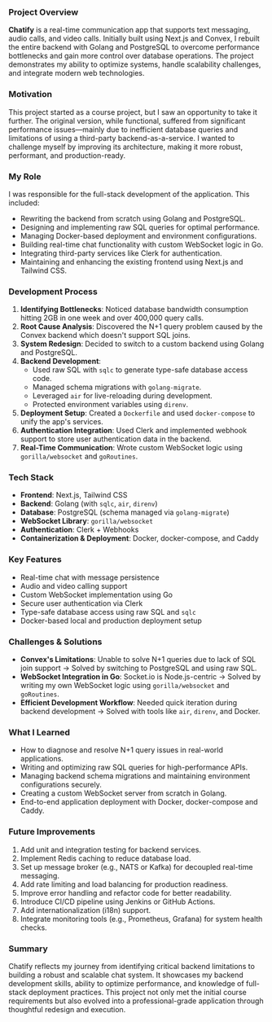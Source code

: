 ### **Project Overview**

**Chatify** is a real-time communication app that supports text messaging, audio calls, and video calls. Initially built using Next.js and Convex, I rebuilt the entire backend with Golang and PostgreSQL to overcome performance bottlenecks and gain more control over database operations. The project demonstrates my ability to optimize systems, handle scalability challenges, and integrate modern web technologies.

### **Motivation**

This project started as a course project, but I saw an opportunity to take it further. The original version, while functional, suffered from significant performance issues—mainly due to inefficient database queries and limitations of using a third-party backend-as-a-service. I wanted to challenge myself by improving its architecture, making it more robust, performant, and production-ready.

### **My Role**

I was responsible for the full-stack development of the application. This included:

* Rewriting the backend from scratch using Golang and PostgreSQL.
* Designing and implementing raw SQL queries for optimal performance.
* Managing Docker-based deployment and environment configurations.
* Building real-time chat functionality with custom WebSocket logic in Go.
* Integrating third-party services like Clerk for authentication.
* Maintaining and enhancing the existing frontend using Next.js and Tailwind CSS.

### **Development Process**

1. **Identifying Bottlenecks**: Noticed database bandwidth consumption hitting 2GB in one week and over 400,000 query calls.
2. **Root Cause Analysis**: Discovered the N+1 query problem caused by the Convex backend which doesn't support SQL joins.
3. **System Redesign**: Decided to switch to a custom backend using Golang and PostgreSQL.
4. **Backend Development**:
   * Used raw SQL with `sqlc` to generate type-safe database access code.
   * Managed schema migrations with `golang-migrate`.
   * Leveraged `air` for live-reloading during development.
   * Protected environment variables using `direnv`.
5. **Deployment Setup**: Created a `Dockerfile` and used `docker-compose` to unify the app's services.
6. **Authentication Integration**: Used Clerk and implemented webhook support to store user authentication data in the backend.
7. **Real-Time Communication**: Wrote custom WebSocket logic using `gorilla/websocket` and `goRoutines`.

### **Tech Stack**

* **Frontend**: Next.js, Tailwind CSS
* **Backend**: Golang (with `sqlc`, `air`, `direnv`)
* **Database**: PostgreSQL (schema managed via `golang-migrate`)
* **WebSocket Library**: `gorilla/websocket`
* **Authentication**: Clerk + Webhooks
* **Containerization & Deployment**: Docker, docker-compose, and Caddy

### **Key Features**

* Real-time chat with message persistence
* Audio and video calling support
* Custom WebSocket implementation using Go
* Secure user authentication via Clerk
* Type-safe database access using raw SQL and `sqlc`
* Docker-based local and production deployment setup

### **Challenges & Solutions**

* **Convex's Limitations**: Unable to solve N+1 queries due to lack of SQL join support → Solved by switching to PostgreSQL and using raw SQL.
* **WebSocket Integration in Go**: Socket.io is Node.js-centric → Solved by writing my own WebSocket logic using `gorilla/websocket` and `goRoutines`.
* **Efficient Development Workflow**: Needed quick iteration during backend development → Solved with tools like `air`, `direnv`, and Docker.

### **What I Learned**

* How to diagnose and resolve N+1 query issues in real-world applications.
* Writing and optimizing raw SQL queries for high-performance APIs.
* Managing backend schema migrations and maintaining environment configurations securely.
* Creating a custom WebSocket server from scratch in Golang.
* End-to-end application deployment with Docker, docker-compose and Caddy.

### **Future Improvements**

1. Add unit and integration testing for backend services.
2. Implement Redis caching to reduce database load.
3. Set up message broker (e.g., NATS or Kafka) for decoupled real-time messaging.
4. Add rate limiting and load balancing for production readiness.
5. Improve error handling and refactor code for better readability.
6. Introduce CI/CD pipeline using Jenkins or GitHub Actions.
7. Add internationalization (i18n) support.
8. Integrate monitoring tools (e.g., Prometheus, Grafana) for system health checks.

### **Summary**

Chatify reflects my journey from identifying critical backend limitations to building a robust and scalable chat system. It showcases my backend development skills, ability to optimize performance, and knowledge of full-stack deployment practices. This project not only met the initial course requirements but also evolved into a professional-grade application through thoughtful redesign and execution.
